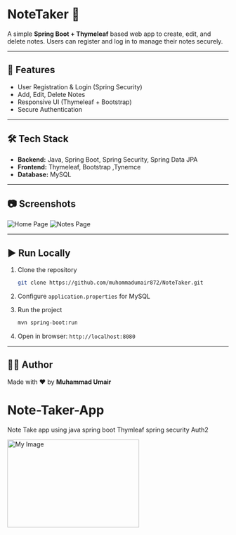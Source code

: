 # NoteTaker 📒

A simple **Spring Boot + Thymeleaf** based web app to create, edit, and delete notes.
Users can register and log in to manage their notes securely.

---

## 🚀 Features

* User Registration & Login (Spring Security)
* Add, Edit, Delete Notes
* Responsive UI (Thymeleaf + Bootstrap)
* Secure Authentication

---

## 🛠️ Tech Stack

* **Backend:** Java, Spring Boot, Spring Security, Spring Data JPA
* **Frontend:** Thymeleaf, Bootstrap ,Tynemce
* **Database:** MySQL

---

## 📷 Screenshots

![Home Page](screenshot/homepage.png)
![Notes Page](screenshot/notes.png)

---

## ▶️ Run Locally

1. Clone the repository

   ```bash
   git clone https://github.com/muhommadumair872/NoteTaker.git
   ```
2. Configure `application.properties` for MySQL
3. Run the project

   ```bash
   mvn spring-boot:run
   ```
4. Open in browser: `http://localhost:8080`

---


## 👨‍💻 Author

Made with ❤️ by **Muhammad Umair**
# Note-Taker-App
Note Take app using java spring boot Thymleaf spring security Auth2 

<img src="/img/Screenshot 2025-10-03 024531.png" alt="My Image" width="300" height="200">

